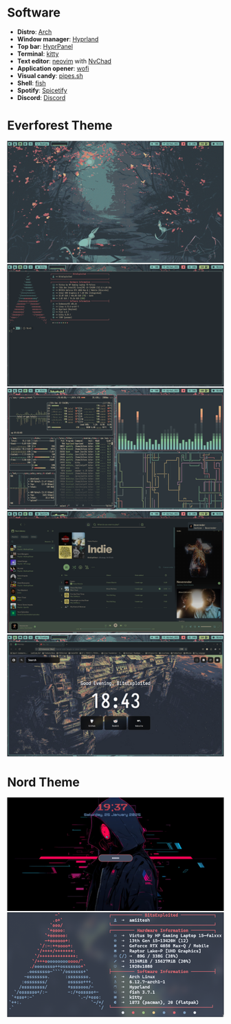 # Software
-   **Distro**: [Arch](https://archlinux.org)
-   **Window manager**: [Hyprland](https://hyprland.org/)
-   **Top bar**: [HyprPanel](https://hyprpanel.com/)
-   **Terminal**: [kitty](https://github.com/kovidgoyal/kitty)
-   **Text editor**: [neovim](https://github.com/neovim/neovim) with [NvChad](https://nvchad.com)
-   **Application opener**: [wofi](https://github.com/davatorium/rofi)
-   **Visual candy**: [pipes.sh](https://github.com/pipeseroni/pipes.sh)
-   **Shell**: [fish](https://github.com/fish-shell/fish-shell)
-   **Spotify**: [Spicetify](https://github.com/spicetify)
-   **Discord**: [Discord](https://betterdiscord.app/)


# Everforest Theme

![riceSS](everforest_main.png)
![riceSS](kitty.png)
![riceSS](applications_everforest.png)
![riceSS](spotify_everforest.png)
![riceSS](ff_everforest.png)

# Nord Theme
![riceSS](hyprlock.png)
![riceSS](neofetch.png)



